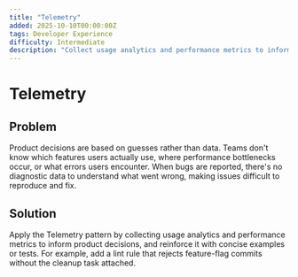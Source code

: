 ```yaml
---
title: "Telemetry"
added: 2025-10-10T00:00:00Z
tags: Developer Experience
difficulty: Intermediate
description: "Collect usage analytics and performance metrics to inform product decisions."
---
```

# Telemetry

## Problem

Product decisions are based on guesses rather than data. Teams don't know which features users actually use, where performance bottlenecks occur, or what errors users encounter. When bugs are reported, there's no diagnostic data to understand what went wrong, making issues difficult to reproduce and fix.

## Solution

Apply the Telemetry pattern by collecting usage analytics and performance metrics to inform product decisions, and reinforce it with concise examples or tests. For example, add a lint rule that rejects feature-flag commits without the cleanup task attached.

